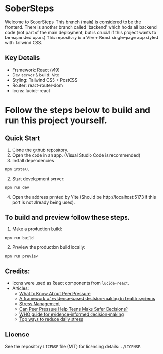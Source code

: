 # SoberSteps

Welcome to SoberSteps! This branch (main) is considered to be the frontend. There is another branch called 'backend' which holds all backend code (not part of the main deployment, but is crucial if this project wants to be expanded upon.) This repository is a Vite + React single-page app styled with Tailwind CSS.

## Key Details

- Framework: React (v19)
- Dev server & build: Vite
- Styling: Tailwind CSS + PostCSS
- Router: react-router-dom
- Icons: lucide-react

# Follow the steps below to build and run this project yourself.
## Quick Start

1. Clone the github repository.
2. Open the code in an app. (Visual Studio Code is recommended)
3. Install dependencies

```bash
npm install
```

2. Start development server:

```bash
npm run dev
```
4. Open the address printed by Vite (Should be http://localhost:5173 if this port is not already being used).

## To build and preview follow these steps.

1. Make a production build:

```bash
npm run build
```

2. Preview the production build locally:

```bash
npm run preview
```

## Credits:

- Icons were used as React components from `lucide-react`.
- Articles:
    - [What to Know About Peer Pressure](https://www.verywellmind.com/what-is-peer-pressure-22246)
    - [A framework of evidence‐based decision-making in health systems](https://pmc.ncbi.nlm.nih.gov/articles/PMC8961960/)
    - [Stress Management](https://www.ncbi.nlm.nih.gov/books/NBK513300/)
    - [Can Peer Pressure Help Teens Make Safer Decisions?](https://www.sciencejournalforkids.org/articles/can-peer-pressure-help-teens-make-safer-decisions/)
    - [WHO guide for evidence-informed decision-making](https://www.who.int/publications/i/item/9789240039872)
    - [Top ways to reduce daily stress](https://www.health.harvard.edu/staying-healthy/top-ways-to-reduce-daily-stress)

## License 

See the repository `LICENSE` file (MIT) for licensing details: `./LICENSE`.
